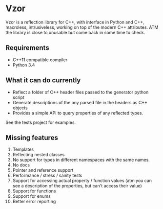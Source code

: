 # Vzor

Vzor is a reflection library for C++, with interface in Python and C++, macroless, intrusiveless, working on top of the modern C++ attributes. ATM the library is close to unusable but come back in some time to check.

## Requirements

* C++11 compatible compiler
* Python 3.4

## What it can do currently

* Reflect a folder of C++ header files passed to the generator python script
* Generate descriptions of the any parsed file in the headers as C++ objects
* Provides a simple API to query properties of any reflected types.

See the tests project for examples.

## Missing features

1. Templates
2. Reflecting nested classes
3. No support for types in different namespaces with the same names.
4. No docs
5. Pointer and reference support
6. Performance / stress / sanity tests
7. Support for accessing actual property / function values (atm you can see a description of the properties, but can't access their value)
8. Support for functions
9. Support for enums
10. Better error reporting
